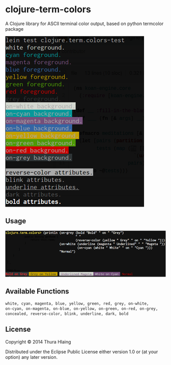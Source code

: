 # clojure-term-colors

A Clojure library for ASCII terminal color output, based on python
termcolor package

![Screenshot](doc/info.png)

## Usage

![Example](doc/example.png)

## Available Functions

```
white, cyan, magenta, blue, yellow, green, red, grey, on-white,
on-cyan, on-magenta, on-blue, on-yellow, on-green, on-red, on-grey,
concealed, reverse-color, blink, underline, dark, bold
```

## License

Copyright © 2014 Thura Hlaing

Distributed under the Eclipse Public License either version 1.0 or (at
your option) any later version.
